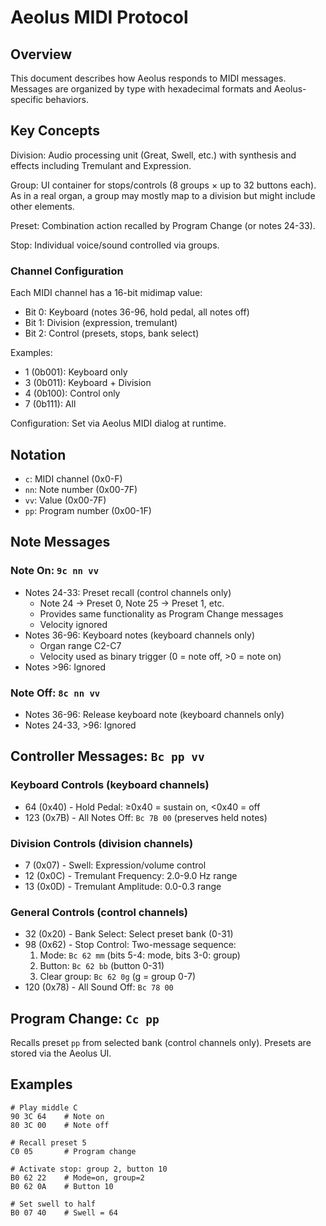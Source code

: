# Aeolus MIDI Protocol

## Overview
This document describes how Aeolus responds to MIDI messages. Messages are organized by type with hexadecimal formats and Aeolus-specific behaviors.

## Key Concepts

Division: Audio processing unit (Great, Swell, etc.) with synthesis and effects including Tremulant and Expression.

Group: UI container for stops/controls (8 groups × up to 32 buttons each). As in a real organ, a group may mostly map to a division but might include other elements.

Preset: Combination action recalled by Program Change (or notes 24-33).

Stop: Individual voice/sound controlled via groups.

### Channel Configuration

Each MIDI channel has a 16-bit midimap value:
- Bit 0: Keyboard (notes 36-96, hold pedal, all notes off)
- Bit 1: Division (expression, tremulant)
- Bit 2: Control (presets, stops, bank select)

Examples:
- 1 (0b001): Keyboard only
- 3 (0b011): Keyboard + Division
- 4 (0b100): Control only
- 7 (0b111): All

Configuration: Set via Aeolus MIDI dialog at runtime.

## Notation
- `c`: MIDI channel (0x0-F)
- `nn`: Note number (0x00-7F)
- `vv`: Value (0x00-7F)
- `pp`: Program number (0x00-1F)

## Note Messages

### Note On: `9c nn vv`
- Notes 24-33: Preset recall (control channels only)
  - Note 24 → Preset 0, Note 25 → Preset 1, etc.
  - Provides same functionality as Program Change messages
  - Velocity ignored
- Notes 36-96: Keyboard notes (keyboard channels only)  
  - Organ range C2-C7
  - Velocity used as binary trigger (0 = note off, >0 = note on)
- Notes >96: Ignored

### Note Off: `8c nn vv`
- Notes 36-96: Release keyboard note (keyboard channels only)
- Notes 24-33, >96: Ignored

## Controller Messages: `Bc pp vv`

### Keyboard Controls (keyboard channels)
- 64 (0x40) - Hold Pedal: ≥0x40 = sustain on, <0x40 = off
- 123 (0x7B) - All Notes Off: `Bc 7B 00` (preserves held notes)

### Division Controls (division channels)
- 7 (0x07) - Swell: Expression/volume control
- 12 (0x0C) - Tremulant Frequency: 2.0-9.0 Hz range
- 13 (0x0D) - Tremulant Amplitude: 0.0-0.3 range

### General Controls (control channels)
- 32 (0x20) - Bank Select: Select preset bank (0-31)
- 98 (0x62) - Stop Control: Two-message sequence:
  1. Mode: `Bc 62 mm` (bits 5-4: mode, bits 3-0: group)
  2. Button: `Bc 62 bb` (button 0-31)
  3. Clear group: `Bc 62 0g` (g = group 0-7)
- 120 (0x78) - All Sound Off: `Bc 78 00`

## Program Change: `Cc pp`
Recalls preset `pp` from selected bank (control channels only).
Presets are stored via the Aeolus UI.


## Examples

```
# Play middle C
90 3C 64    # Note on
80 3C 00    # Note off

# Recall preset 5  
C0 05       # Program change

# Activate stop: group 2, button 10
B0 62 22    # Mode=on, group=2
B0 62 0A    # Button 10

# Set swell to half
B0 07 40    # Swell = 64
```
